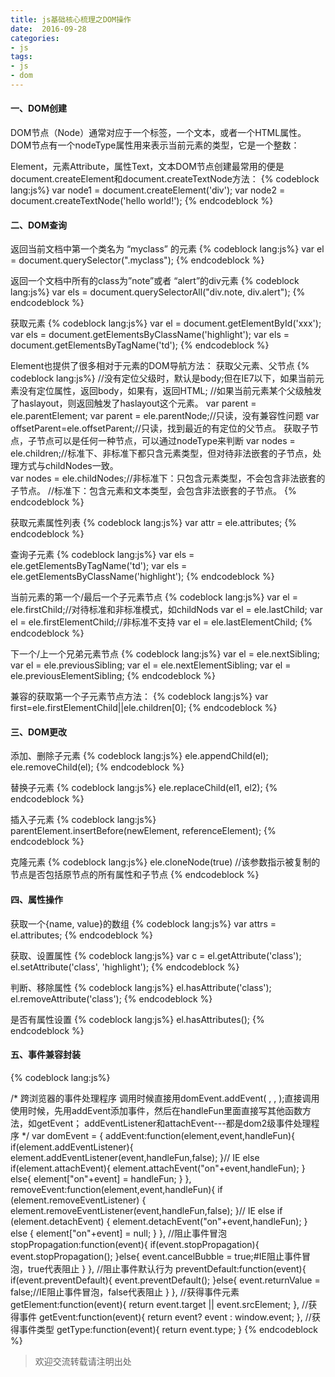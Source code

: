 ```yaml
---
title: js基础核心梳理之DOM操作
date:  2016-09-28
categories: 
- js
tags: 
- js 
- dom
---
```


#### 一、DOM创建
DOM节点（Node）通常对应于一个标签，一个文本，或者一个HTML属性。DOM节点有一个nodeType属性用来表示当前元素的类型，它是一个整数：

Element，元素Attribute，属性Text，文本DOM节点创建最常用的便是document.createElement和document.createTextNode方法：
{% codeblock lang:js%}
var node1 = document.createElement('div');
var node2 = document.createTextNode('hello world!');
{% endcodeblock %}

<!--more-->
#### 二、DOM查询
返回当前文档中第一个类名为 “myclass” 的元素
{% codeblock lang:js%}
var el = document.querySelector(".myclass");
{% endcodeblock %}

返回一个文档中所有的class为”note”或者 “alert”的div元素
{% codeblock lang:js%}
var els = document.querySelectorAll("div.note, div.alert");
{% endcodeblock %}

获取元素
{% codeblock lang:js%}
var el = document.getElementById('xxx');
var els = document.getElementsByClassName('highlight');
var els = document.getElementsByTagName('td');
{% endcodeblock %}

Element也提供了很多相对于元素的DOM导航方法：
获取父元素、父节点
{% codeblock lang:js%}
//没有定位父级时，默认是body;但在IE7以下，如果当前元素没有定位属性，返回body，如果有，返回HTML;
//如果当前元素某个父级触发了haslayout，则返回触发了haslayout这个元素。
var parent = ele.parentElement;
var parent = ele.parentNode;//只读，没有兼容性问题
var offsetParent=ele.offsetParent;//只读，找到最近的有定位的父节点。
获取子节点，子节点可以是任何一种节点，可以通过nodeType来判断
var nodes = ele.children;//标准下、非标准下都只含元素类型，但对待非法嵌套的子节点，处理方式与childNodes一致。   
var nodes = ele.childNodes;//非标准下：只包含元素类型，不会包含非法嵌套的子节点。
//标准下：包含元素和文本类型，会包含非法嵌套的子节点。
{% endcodeblock %}

获取元素属性列表
{% codeblock lang:js%}
var attr = ele.attributes;
{% endcodeblock %}

查询子元素
{% codeblock lang:js%}
var els = ele.getElementsByTagName('td');
var els = ele.getElementsByClassName('highlight');
{% endcodeblock %}

当前元素的第一个/最后一个子元素节点
{% codeblock lang:js%}
var el = ele.firstChild;//对待标准和非标准模式，如childNods
var el = ele.lastChild;
var el = ele.firstElementChild;//非标准不支持
var el = ele.lastElementChild;
{% endcodeblock %}

下一个/上一个兄弟元素节点
{% codeblock lang:js%}
var el = ele.nextSibling;
var el = ele.previousSibling;
var el = ele.nextElementSibling;
var el = ele.previousElementSibling;
{% endcodeblock %}

兼容的获取第一个子元素节点方法：
{% codeblock lang:js%}
var first=ele.firstElementChild||ele.children[0];
{% endcodeblock %}

#### 三、DOM更改

添加、删除子元素
{% codeblock lang:js%}
ele.appendChild(el);
ele.removeChild(el);
{% endcodeblock %}

替换子元素
{% codeblock lang:js%}
ele.replaceChild(el1, el2);
{% endcodeblock %}

插入子元素
{% codeblock lang:js%}
parentElement.insertBefore(newElement, referenceElement);
{% endcodeblock %}

克隆元素
{% codeblock lang:js%}
ele.cloneNode(true) //该参数指示被复制的节点是否包括原节点的所有属性和子节点
{% endcodeblock %}

#### 四、属性操作
获取一个{name, value}的数组
{% codeblock lang:js%}
var attrs = el.attributes;
{% endcodeblock %}

获取、设置属性
{% codeblock lang:js%}
var c = el.getAttribute('class');
el.setAttribute('class', 'highlight');
{% endcodeblock %}

判断、移除属性
{% codeblock lang:js%}
el.hasAttribute('class');
el.removeAttribute('class');
{% endcodeblock %}

是否有属性设置
{% codeblock lang:js%}
el.hasAttributes();
{% endcodeblock %}

#### 五、事件兼容封装
{% codeblock lang:js%}

/*
跨浏览器的事件处理程序 
调用时候直接用domEvent.addEvent( , , );直接调用 
使用时候，先用addEvent添加事件，然后在handleFun里面直接写其他函数方法，如getEvent； 
addEventListener和attachEvent---都是dom2级事件处理程序 
*/
var domEvent = { 
  addEvent:function(element,event,handleFun){  
    if(element.addEventListener){ 
      element.addEventListener(event,handleFun,false); 
    }// IE 
    else if(element.attachEvent){ 
      element.attachEvent("on"+event,handleFun); 
    } 
    else{ 
      element["on"+event] = handleFun; 
    } 
  }, 
  removeEvent:function(element,event,handleFun){ 
    if (element.removeEventListener) { 
      element.removeEventListener(event,handleFun,false); 
    }// IE 
    else if (element.detachEvent) { 
      element.detachEvent("on"+event,handleFun); 
    } 
    else { 
      element["on"+event] = null; 
    } 
  }, 
  //阻止事件冒泡 
  stopPropagation:function(event){ 
    if(event.stopPropagation){ 
      event.stopPropagation(); 
    }else{ 
      event.cancelBubble = true;#IE阻止事件冒泡，true代表阻止 
    } 
  }, 
  //阻止事件默认行为 
  preventDefault:function(event){ 
    if(event.preventDefault){ 
      event.preventDefault(); 
    }else{ 
      event.returnValue = false;//IE阻止事件冒泡，false代表阻止 
    } 
  }, 
  //获得事件元素 
  getElement:function(event){ 
    return event.target || event.srcElement; 
  }, 
  //获得事件 
  getEvent:function(event){ 
    return event? event : window.event; 
  }, 
  //获得事件类型 
  getType:function(event){ 
    return event.type; 
  } 
{% endcodeblock %}
>欢迎交流转载请注明出处